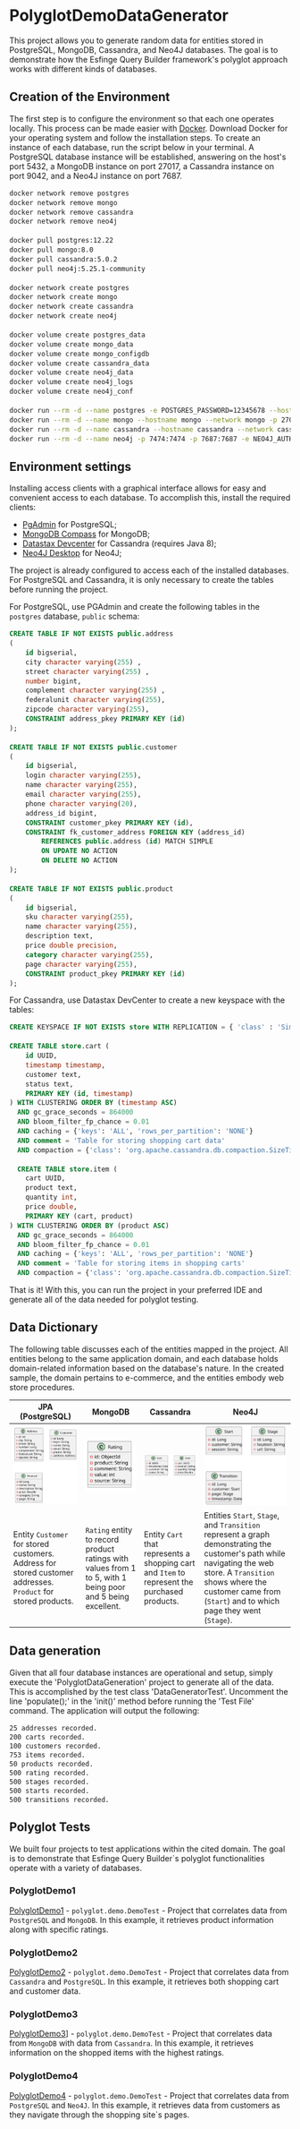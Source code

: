 # PolyglotDemoDataGenerator

This project allows you to generate random data for entities stored in PostgreSQL, MongoDB, Cassandra, and Neo4J databases. The goal is to demonstrate how the Esfinge Query Builder framework's polyglot approach works with different kinds of databases.

## Creation of the Environment
The first step is to configure the environment so that each one operates locally. This process can be made easier with [Docker](https://www.docker.com/). Download Docker for your operating system and follow the installation steps. To create an instance of each database, run the script below in your terminal. A PostgreSQL database instance will be established, answering on the host's port 5432, a MongoDB instance on port 27017, a Cassandra instance on port 9042, and a Neo4J instance on port 7687.

```` bash
docker network remove postgres
docker network remove mongo
docker network remove cassandra
docker network remove neo4j

docker pull postgres:12.22
docker pull mongo:8.0
docker pull cassandra:5.0.2
docker pull neo4j:5.25.1-community

docker network create postgres
docker network create mongo
docker network create cassandra
docker network create neo4j

docker volume create postgres_data
docker volume create mongo_data
docker volume create mongo_configdb
docker volume create cassandra_data
docker volume create neo4j_data
docker volume create neo4j_logs
docker volume create neo4j_conf

docker run --rm -d --name postgres -e POSTGRES_PASSWORD=12345678 --hostname postgres --network postgres -p 5432:5432 -v postgres_data:/var/lib/postgresql/data postgres:12.22 -c max_connections=500
docker run --rm -d --name mongo --hostname mongo --network mongo -p 27017:27017 -e MONGO_INITDB_ROOT_USERNAME=mongo -e MONGO_INITDB_ROOT_PASSWORD=12345678 -v mongo_data:/data/db -v mongo_configdb:/data/configdb mongo:8.0
docker run --rm -d --name cassandra --hostname cassandra --network cassandra -p 9042:9042 -v cassandra_data:/var/lib/cassandra cassandra:5.0.2
docker run --rm -d --name neo4j -p 7474:7474 -p 7687:7687 -e NEO4J_AUTH=none --hostname neo4j --network neo4j -v neo4j_data:/data -v neo4j_logs:/logs -v neo4j_conf:/conf neo4j:5.25.1-community
````

## Environment settings
Installing access clients with a graphical interface allows for easy and convenient access to each database. To accomplish this, install the required clients:

- [PgAdmin](https://www.pgadmin.org/download/) for PostgreSQL;
- [MongoDB Compass](https://www.mongodb.com/products/tools/compass) for MongoDB;
- [Datastax Devcenter](https://downloads.datastax.com/#devcenter) for Cassandra (requires Java 8);
- [Neo4J Desktop](https://neo4j.com/download/?utm_source=GSearch&utm_medium=PaidSearch&utm_campaign=Evergreen&utm_content=AMS-Search-SEMBrand-Evergreen-None-SEM-SEM-NonABM&utm_term=download%20neo4j&utm_adgroup=download&gad_source=1&gclid=CjwKCAiA6t-6BhA3EiwAltRFGA6qhfwfYwQJ_jjS57Sfbp7j8lSEkznRH3v5xaCFak8jTF8-XyzRsxoCKT4QAvD_BwE) for Neo4J;

The project is already configured to access each of the installed databases. For PostgreSQL and Cassandra, it is only necessary to create the tables before running the project.

For PostgreSQL, use PGAdmin and create the following tables in the `postgres` database, `public` schema:

```` SQL
CREATE TABLE IF NOT EXISTS public.address
(
    id bigserial,
    city character varying(255) ,
    street character varying(255) ,
    number bigint,
    complement character varying(255) ,
    federalunit character varying(255),
    zipcode character varying(255),
    CONSTRAINT address_pkey PRIMARY KEY (id)
);

CREATE TABLE IF NOT EXISTS public.customer
(
    id bigserial,
    login character varying(255),
    name character varying(255),
    email character varying(255),
    phone character varying(20),
    address_id bigint,
    CONSTRAINT customer_pkey PRIMARY KEY (id),
    CONSTRAINT fk_customer_address FOREIGN KEY (address_id)
        REFERENCES public.address (id) MATCH SIMPLE
        ON UPDATE NO ACTION
        ON DELETE NO ACTION
);

CREATE TABLE IF NOT EXISTS public.product
(
    id bigserial,
    sku character varying(255),
    name character varying(255),
    description text,
    price double precision,
    category character varying(255),
    page character varying(255),
    CONSTRAINT product_pkey PRIMARY KEY (id)
);
````

For Cassandra, use Datastax DevCenter to create a new keyspace with the tables:

```` SQL
CREATE KEYSPACE IF NOT EXISTS store WITH REPLICATION = { 'class' : 'SimpleStrategy', 'replication_factor' : '1' };

CREATE TABLE store.cart (
    id UUID,
    timestamp timestamp,
    customer text,
    status text,
    PRIMARY KEY (id, timestamp)
) WITH CLUSTERING ORDER BY (timestamp ASC)
  AND gc_grace_seconds = 864000
  AND bloom_filter_fp_chance = 0.01
  AND caching = {'keys': 'ALL', 'rows_per_partition': 'NONE'}
  AND comment = 'Table for storing shopping cart data'
  AND compaction = {'class': 'org.apache.cassandra.db.compaction.SizeTieredCompactionStrategy'};
  
  CREATE TABLE store.item (
    cart UUID,
    product text,
    quantity int,
    price double,
    PRIMARY KEY (cart, product)
) WITH CLUSTERING ORDER BY (product ASC)
  AND gc_grace_seconds = 864000
  AND bloom_filter_fp_chance = 0.01
  AND caching = {'keys': 'ALL', 'rows_per_partition': 'NONE'}
  AND comment = 'Table for storing items in shopping carts'
  AND compaction = {'class': 'org.apache.cassandra.db.compaction.SizeTieredCompactionStrategy'};
````
That is it! With this, you can run the project in your preferred IDE and generate all of the data needed for polyglot testing.

## Data Dictionary

The following table discusses each of the entities mapped in the project. All entities belong to the same application domain, and each database holds domain-related information based on the database's nature. In the created sample, the domain pertains to e-commerce, and the entities embody web store procedures.

| JPA (PostgreSQL) |     MongoDB      |    Cassandra     |       Neo4J      |
|------------------|------------------|------------------|------------------|
| ![JPA](docs/jpa.svg) | ![MongoDB](docs/mongodb.svg) | ![Cassandra](docs/cassandra.svg) | ![Neo4J](docs/neo4j.svg)|
Entity `Customer` for stored customers. Address for stored customer addresses. `Product` for stored products.| `Rating` entity to record product ratings with values from 1 to 5, with 1 being poor and 5 being excellent. | Entity `Cart` that represents a shopping cart and `Item` to represent the purchased products. | Entities `Start`, `Stage`, and `Transition` represent a graph demonstrating the customer's path while navigating the web store. A `Transition` shows where the customer came from (`Start`) and to which page they went (`Stage`). |

## Data generation

Given that all four database instances are operational and setup, simply execute the 'PolyglotDataGeneration' project to generate all of the data. This is accomplished by the test class 'DataGeneratorTest'. Uncomment the line 'populate();' in the 'init()' method before running the 'Test File' command. The application will output the following:

```` Plain
25 addresses recorded.
200 carts recorded.
100 customers recorded.
753 items recorded.
50 products recorded.
500 rating recorded.
500 stages recorded.
500 starts recorded.
500 transitions recorded.
````

## Polyglot Tests

We built four projects to test applications within the cited domain. The goal is to demonstrate that Esfinge Query Builder`s polyglot functionalities operate with a variety of databases.

### PolyglotDemo1
[PolyglotDemo1](https://github.com/EsfingeFramework/querybuilder/tree/develop/PolyglotDemo1) - `polyglot.demo.DemoTest` - Project that correlates data from `PostgreSQL` and `MongoDB`. In this example, it retrieves product information along with specific ratings.

### PolyglotDemo2
[PolyglotDemo2](https://github.com/EsfingeFramework/querybuilder/tree/develop/PolyglotDemo2) - `polyglot.demo.DemoTest` - Project that correlates data from `Cassandra` and `PostgreSQL`. In this example, it retrieves both shopping cart and customer data.

### PolyglotDemo3
[PolyglotDemo3](https://github.com/EsfingeFramework/querybuilder/tree/develop/PolyglotDemo3)] - `polyglot.demo.DemoTest` - Project that correlates data from `MongoDB` with data from `Cassandra`. In this example, it retrieves information on the shopped items with the highest ratings.

### PolyglotDemo4
[PolyglotDemo4](https://github.com/EsfingeFramework/querybuilder/tree/develop/PolyglotDemo4) - `polyglot.demo.DemoTest` - Project that correlates data from `PostgreSQL` and `Neo4J`. In this example, it retrieves data from customers as they navigate through the shopping site`s pages.
